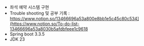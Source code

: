 - 좌석 예약 시스템 구현
- Trouble shooting 및 공부 기록 : https://www.notion.so/13466696a53a800e8bb1e5c45c80c534](https://www.notion.so/To-do-list-13466696a53a8030b5afdbfeee1c9618
- Spring boot 3.3.5
- JDK 23 
